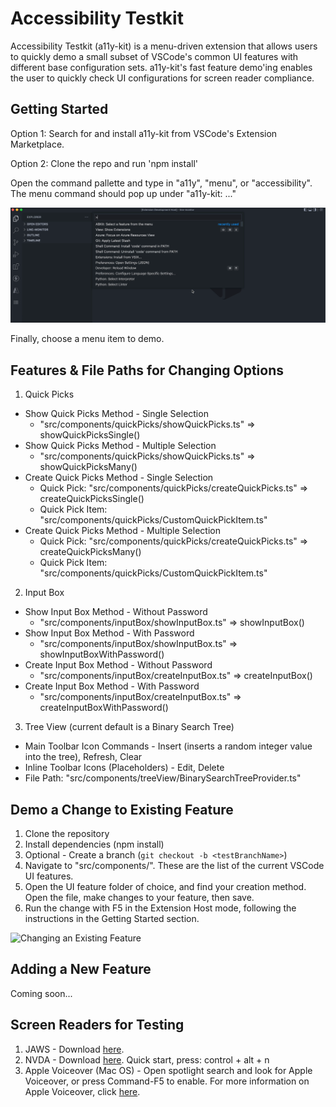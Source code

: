 # Accessibility Testkit

Accessibility Testkit (a11y-kit) is a menu-driven extension that allows users to quickly demo a small subset of VSCode's
common UI features with different base configuration sets. a11y-kit's fast feature demo'ing enables the user to quickly check
UI configurations for screen reader compliance.

## Getting Started

Option 1: Search for and install a11y-kit from VSCode's Extension Marketplace.

Option 2: Clone the repo and run 'npm install'

Open the command pallette and type in "a11y", "menu", or "accessibility". The menu command should pop up under "a11y-kit: ..."

<img src="./src/resources/menu.gif" alt="a11y-kit Menu Display" />

Finally, choose a menu item to demo.

## Features & File Paths for Changing Options

1. Quick Picks

- Show Quick Picks Method - Single Selection
  - "src/components/quickPicks/showQuickPicks.ts" => showQuickPicksSingle()
- Show Quick Picks Method - Multiple Selection
  - "src/components/quickPicks/showQuickPicks.ts" => showQuickPicksMany()
- Create Quick Picks Method - Single Selection
  - Quick Pick: "src/components/quickPicks/createQuickPicks.ts" => createQuickPicksSingle()
  - Quick Pick Item: "src/components/quickPicks/CustomQuickPickItem.ts"
- Create Quick Picks Method - Multiple Selection
  - Quick Pick: "src/components/quickPicks/createQuickPicks.ts" => createQuickPicksMany()
  - Quick Pick Item: "src/components/quickPicks/CustomQuickPickItem.ts"

2. Input Box

- Show Input Box Method - Without Password
  - "src/components/inputBox/showInputBox.ts" => showInputBox()
- Show Input Box Method - With Password
  - "src/components/inputBox/showInputBox.ts" => showInputBoxWithPassword()
- Create Input Box Method - Without Password
  - "src/components/inputBox/createInputBox.ts" => createInputBox()
- Create Input Box Method - With Password
  - "src/components/inputBox/createInputBox.ts" => createInputBoxWithPassword()

3. Tree View (current default is a Binary Search Tree)

- Main Toolbar Icon Commands - Insert (inserts a random integer value into the tree), Refresh, Clear
- Inline Toolbar Icons (Placeholders) - Edit, Delete
- File Path: "src/components/treeView/BinarySearchTreeProvider.ts"

## Demo a Change to Existing Feature

1. Clone the repository
2. Install dependencies (npm install)
3. Optional - Create a branch (`git checkout -b <testBranchName>`)
4. Navigate to "src/components/". These are the list of the current VSCode UI features.
5. Open the UI feature folder of choice, and find your creation method. Open the file, make changes to your feature, then save.
6. Run the change with F5 in the Extension Host mode, following the instructions in the Getting Started section.

<img src="./src/resources/changeFeature.gif" alt="Changing an Existing Feature" />

## Adding a New Feature

Coming soon...

## Screen Readers for Testing

1. JAWS - Download [here](https://support.freedomscientific.com/Downloads/JAWS).
2. NVDA - Download [here](https://www.nvaccess.org/download/). Quick start, press: control + alt + n
3. Apple Voiceover (Mac OS) - Open spotlight search and look for Apple Voiceover, or press Command-F5 to enable.
   For more information on Apple Voiceover, click [here](https://www.apple.com/voiceover/info/guide/_1121.html).
